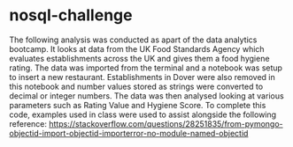 # nosql-challenge
The following analysis was conducted as apart of the data analytics bootcamp. It looks at data from the UK Food Standards Agency which evaluates establishments across the UK and gives them a food hygiene rating.
The data was imported from the terminal and a notebook was setup to insert a new restaurant. Establishments in Dover were also removed in this notebook and number values stored as strings were converted to decimal or integer numbers.
The data was then analysed looking at various parameters such as Rating Value and Hygiene Score.
To complete this code, examples used in class were used to assist alongside the following reference:
https://stackoverflow.com/questions/28251835/from-pymongo-objectid-import-objectid-importerror-no-module-named-objectid
